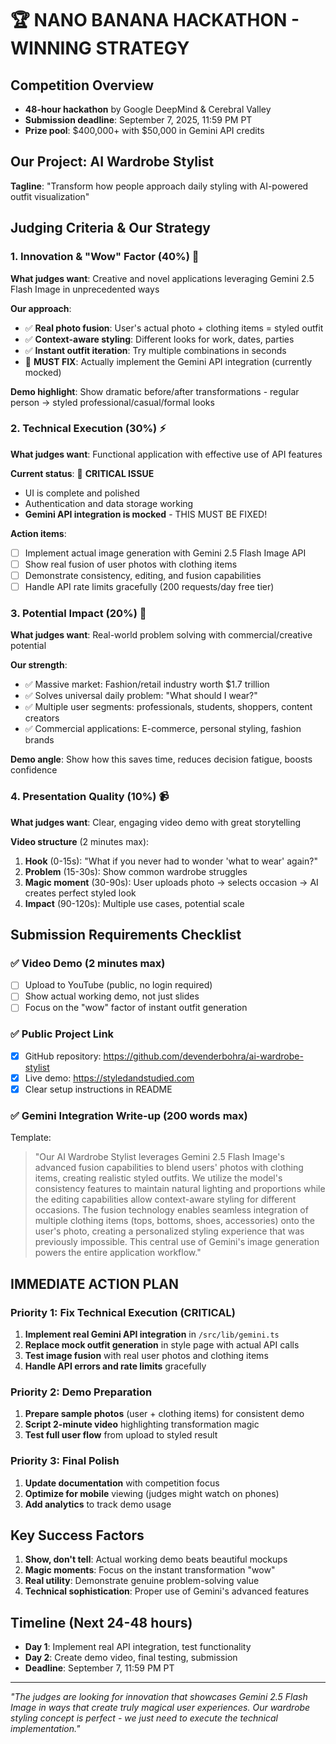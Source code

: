 # 🏆 NANO BANANA HACKATHON - WINNING STRATEGY

## Competition Overview
- **48-hour hackathon** by Google DeepMind & Cerebral Valley
- **Submission deadline**: September 7, 2025, 11:59 PM PT
- **Prize pool**: $400,000+ with $50,000 in Gemini API credits

## Our Project: AI Wardrobe Stylist
**Tagline**: "Transform how people approach daily styling with AI-powered outfit visualization"

## Judging Criteria & Our Strategy

### 1. Innovation & "Wow" Factor (40%) 🌟
**What judges want**: Creative and novel applications leveraging Gemini 2.5 Flash Image in unprecedented ways

**Our approach**:
- ✅ **Real photo fusion**: User's actual photo + clothing items = styled outfit
- ✅ **Context-aware styling**: Different looks for work, dates, parties
- ✅ **Instant outfit iteration**: Try multiple combinations in seconds
- 🚨 **MUST FIX**: Actually implement the Gemini API integration (currently mocked)

**Demo highlight**: Show dramatic before/after transformations - regular person → styled professional/casual/formal looks

### 2. Technical Execution (30%) ⚡
**What judges want**: Functional application with effective use of API features

**Current status**: 🔴 **CRITICAL ISSUE**
- UI is complete and polished
- Authentication and data storage working
- **Gemini API integration is mocked** - THIS MUST BE FIXED!

**Action items**:
- [ ] Implement actual image generation with Gemini 2.5 Flash Image API
- [ ] Show real fusion of user photos with clothing items  
- [ ] Demonstrate consistency, editing, and fusion capabilities
- [ ] Handle API rate limits gracefully (200 requests/day free tier)

### 3. Potential Impact (20%) 🎯
**What judges want**: Real-world problem solving with commercial/creative potential

**Our strength**:
- ✅ Massive market: Fashion/retail industry worth $1.7 trillion
- ✅ Solves universal daily problem: "What should I wear?"
- ✅ Multiple user segments: professionals, students, shoppers, content creators
- ✅ Commercial applications: E-commerce, personal styling, fashion brands

**Demo angle**: Show how this saves time, reduces decision fatigue, boosts confidence

### 4. Presentation Quality (10%) 📹
**What judges want**: Clear, engaging video demo with great storytelling

**Video structure** (2 minutes max):
1. **Hook** (0-15s): "What if you never had to wonder 'what to wear' again?"
2. **Problem** (15-30s): Show common wardrobe struggles
3. **Magic moment** (30-90s): User uploads photo → selects occasion → AI creates perfect styled look
4. **Impact** (90-120s): Multiple use cases, potential scale

## Submission Requirements Checklist

### ✅ Video Demo (2 minutes max)
- [ ] Upload to YouTube (public, no login required)
- [ ] Show actual working demo, not just slides
- [ ] Focus on the "wow" factor of instant outfit generation

### ✅ Public Project Link  
- [x] GitHub repository: https://github.com/devenderbohra/ai-wardrobe-stylist
- [x] Live demo: https://styledandstudied.com
- [x] Clear setup instructions in README

### ✅ Gemini Integration Write-up (200 words max)
Template:
> "Our AI Wardrobe Stylist leverages Gemini 2.5 Flash Image's advanced fusion capabilities to blend users' photos with clothing items, creating realistic styled outfits. We utilize the model's consistency features to maintain natural lighting and proportions while the editing capabilities allow context-aware styling for different occasions. The fusion technology enables seamless integration of multiple clothing items (tops, bottoms, shoes, accessories) onto the user's photo, creating a personalized styling experience that was previously impossible. This central use of Gemini's image generation powers the entire application workflow."

## IMMEDIATE ACTION PLAN

### Priority 1: Fix Technical Execution (CRITICAL)
1. **Implement real Gemini API integration** in `/src/lib/gemini.ts`
2. **Replace mock outfit generation** in style page with actual API calls
3. **Test image fusion** with real user photos and clothing items
4. **Handle API errors and rate limits** gracefully

### Priority 2: Demo Preparation
1. **Prepare sample photos** (user + clothing items) for consistent demo
2. **Script 2-minute video** highlighting transformation magic
3. **Test full user flow** from upload to styled result

### Priority 3: Final Polish
1. **Update documentation** with competition focus
2. **Optimize for mobile** viewing (judges might watch on phones)
3. **Add analytics** to track demo usage

## Key Success Factors

1. **Show, don't tell**: Actual working demo beats beautiful mockups
2. **Magic moments**: Focus on the instant transformation "wow"
3. **Real utility**: Demonstrate genuine problem-solving value
4. **Technical sophistication**: Proper use of Gemini's advanced features

## Timeline (Next 24-48 hours)
- **Day 1**: Implement real API integration, test functionality
- **Day 2**: Create demo video, final testing, submission
- **Deadline**: September 7, 11:59 PM PT

---
*"The judges are looking for innovation that showcases Gemini 2.5 Flash Image in ways that create truly magical user experiences. Our wardrobe styling concept is perfect - we just need to execute the technical implementation."*